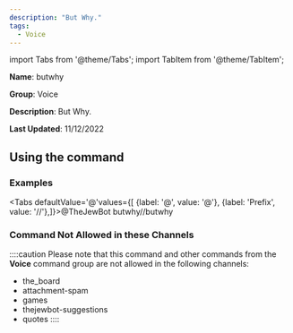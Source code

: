 ```yaml
---
description: "But Why."
tags:
  - Voice
---
```

import Tabs from '@theme/Tabs';
import TabItem from '@theme/TabItem';

**Name**: butwhy

**Group**: Voice

**Description**: But Why.

**Last Updated**: 11/12/2022

## Using the command

### Examples
<Tabs defaultValue='@'values={[ {label: '@', value: '@'}, {label: 'Prefix', value: '//'},]}><TabItem value='@'>@TheJewBot butwhy</TabItem><TabItem value='//'>//butwhy</TabItem></Tabs>

### Command Not Allowed in these Channels
::::caution Please note that this command and other commands from the **Voice** command group are not allowed in the following channels:
- the_board
- attachment-spam
- games
- thejewbot-suggestions
- quotes
::::